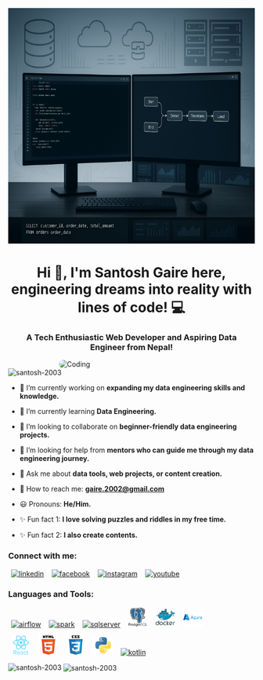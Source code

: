 <!--[![MasterHead](https://media.giphy.com/media/fmkYSBlJt3XjNF6p9c/giphy.gif)](https://github.com/santosh-2003) -->
<div align="center">
  <img src="assets/github_profile_dataEngineer.png" alt="Santosh Gaire Banner" style="width: auto; height: 480px;" />
</div>

<h1 align="center">Hi 👋, I'm Santosh Gaire here, engineering dreams into reality with lines of code! 💻</h1>
<h3 align="center">A Tech Enthusiastic Web Developer and Aspiring Data Engineer from Nepal!</h3>

<img align="right" alt="Coding" width="400" style="border-radius: 10px;" src="https://imgs.search.brave.com/TGKOcxSSPz3fHARXGaPSSgDAC01ksQfJBnOmeDTbde0/rs:fit:860:0:0:0/g:ce/aHR0cHM6Ly93YWxs/cGFwZXJhY2Nlc3Mu/Y29tL2Z1bGwvNDE3/NjQ0LmpwZw" />

<p align="left"> <img src="https://komarev.com/ghpvc/?username=santosh-2003&label=Profile%20views&color=0e75b6&style=flat" alt="santosh-2003" /> </p>

- 🔗 I’m currently working on **expanding my data engineering skills and knowledge.**

- 🌱 I’m currently learning **Data Engineering.**

- 🤝 I’m looking to collaborate on **beginner-friendly data engineering projects.**

- 🤞 I’m looking for help from **mentors who can guide me through my data engineering journey.**

- 💬 Ask me about **data tools, web projects, or content creation.**

- 📧 How to reach me: **gaire.2002@gmail.com**

- 😃 Pronouns: **He/Him.**

- ✨ Fun fact 1: **I love solving puzzles and riddles in my free time.**

- ✨ Fun fact 2: **I also create contents.**

<h3 align="left">Connect with me:</h3>
<p align="left">
<a href="https://linkedin.com/in/santosh-gaire-578813234" target="_blank"><img align="center" src="https://raw.githubusercontent.com/rahuldkjain/github-profile-readme-generator/master/src/images/icons/Social/linked-in-alt.svg" alt="linkedin" height="30" width="40" style="margin: 0 6px;" /></a>
<a href="https://fb.com/santosh.gaire.125" target="_blank"><img align="center" src="https://raw.githubusercontent.com/rahuldkjain/github-profile-readme-generator/master/src/images/icons/Social/facebook.svg" alt="facebook" height="30" width="40" style="margin: 0 6px;" /></a>
<a href="https://instagram.com/__its_santos__" target="_blank"><img align="center" src="https://raw.githubusercontent.com/rahuldkjain/github-profile-readme-generator/master/src/images/icons/Social/instagram.svg" alt="instagram" height="30" width="40" style="margin: 0 6px;" /></a>
<a href="https://www.youtube.com/c/santosh gaire" target="_blank"><img align="center" src="https://raw.githubusercontent.com/rahuldkjain/github-profile-readme-generator/master/src/images/icons/Social/youtube.svg" alt="youtube" height="30" width="40" style="margin: 0 6px;" /></a>
</p>

<h3 align="left">Languages and Tools:</h3>

<!-- Data Engineering Tools First -->
<p align="left">
  <a href="https://airflow.apache.org/" target="_blank" rel="noreferrer"><img src="https://upload.wikimedia.org/wikipedia/commons/d/de/AirflowLogo.png" alt="airflow" width="40" height="40" style="margin: 0 6px;" /></a>
  <a href="https://spark.apache.org/" target="_blank" rel="noreferrer"><img src="https://cdn.jsdelivr.net/gh/devicons/devicon/icons/apache/apache-original.svg" alt="spark" width="40" height="40" style="margin: 0 6px;" /></a>
  <a href="https://learn.microsoft.com/en-us/sql/sql-server/" target="_blank" rel="noreferrer"><img src="https://cdn.jsdelivr.net/gh/devicons/devicon/icons/microsoftsqlserver/microsoftsqlserver-plain.svg" alt="sqlserver" width="40" height="40" style="margin: 0 6px;" /></a>
  <a href="https://www.postgresql.org/" target="_blank" rel="noreferrer"><img src="https://raw.githubusercontent.com/devicons/devicon/master/icons/postgresql/postgresql-original-wordmark.svg" alt="postgres" width="40" height="40" style="margin: 0 6px;" /></a>
  <a href="https://www.docker.com/" target="_blank" rel="noreferrer"><img src="https://raw.githubusercontent.com/devicons/devicon/master/icons/docker/docker-original-wordmark.svg" alt="docker" width="40" height="40" style="margin: 0 6px;" /></a>
  <a href="https://azure.microsoft.com/" target="_blank" rel="noreferrer"><img src="https://raw.githubusercontent.com/devicons/devicon/master/icons/azure/azure-original-wordmark.svg" alt="azure" width="40" height="40" style="margin: 0 6px;" /></a>
</p>

<!-- Secondary Tools -->
<p align="left">
  <a href="https://reactjs.org/" target="_blank" rel="noreferrer"><img src="https://raw.githubusercontent.com/devicons/devicon/master/icons/react/react-original-wordmark.svg" alt="react" width="40" height="40" style="margin: 0 6px;" /></a>
  <a href="https://www.w3.org/html/" target="_blank" rel="noreferrer"><img src="https://raw.githubusercontent.com/devicons/devicon/master/icons/html5/html5-original-wordmark.svg" alt="html5" width="40" height="40" style="margin: 0 6px;" /></a>
  <a href="https://www.w3schools.com/css/" target="_blank" rel="noreferrer"><img src="https://raw.githubusercontent.com/devicons/devicon/master/icons/css3/css3-original-wordmark.svg" alt="css3" width="40" height="40" style="margin: 0 6px;" /></a>
  <a href="https://www.python.org" target="_blank" rel="noreferrer"><img src="https://raw.githubusercontent.com/devicons/devicon/master/icons/python/python-original.svg" alt="python" width="40" height="40" style="margin: 0 6px;" /></a>
  <a href="https://developer.android.com/kotlin" target="_blank" rel="noreferrer"><img src="https://cdn.worldvectorlogo.com/logos/kotlin-1.svg" alt="kotlin" width="40" height="40" style="margin: 0 6px;" /></a>
</p>

<!-- Stats -->
<p><img align="left" src="https://github-readme-stats.vercel.app/api/top-langs?username=santosh-2003&show_icons=true&locale=en&layout=compact" alt="santosh-2003" /></p>

<p>&nbsp;<img align="center" src="https://github-readme-stats.vercel.app/api?username=santosh-2003&show_icons=true&locale=en" alt="santosh-2003" /></p>

<!-- <p><img align="center" src="https://github-readme-streak-stats.herokuapp.com/?user=santosh-2003&" alt="santosh-2003" /></p> -->
